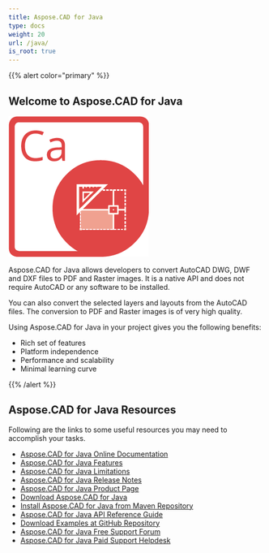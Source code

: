 ```yaml
---
title: Aspose.CAD for Java
type: docs
weight: 20
url: /java/
is_root: true
---
```


{{% alert color="primary" %}}

## **Welcome to Aspose.CAD for Java**

![Aspose.CAD for Java Product Logo](home_1.png)

Aspose.CAD for Java allows developers to convert AutoCAD DWG, DWF and DXF files to PDF and Raster images. It is a native API and does not require AutoCAD or any software to be installed.

You can also convert the selected layers and layouts from the AutoCAD files. The conversion to PDF and Raster images is of very high quality.

Using Aspose.CAD for Java in your project gives you the following benefits:

- Rich set of features
- Platform independence
- Performance and scalability
- Minimal learning curve

{{% /alert %}}

## **Aspose.CAD for Java Resources**

Following are the links to some useful resources you may need to accomplish your tasks.

- [Aspose.CAD for Java Online Documentation](/cad/java/)
- [Aspose.CAD for Java Features](/cad/java/product-overview/#advanced-api-features)
- [Aspose.CAD for Java Limitations](/cad/java/product-overview/#not-yet-supported)
- [Aspose.CAD for Java Release Notes](/cad/java/release-notes/)
- [Aspose.CAD for Java Product Page](https://products.aspose.com/cad/java)
- [Download Aspose.CAD for Java](https://repository.aspose.com/webapp/#/artifacts/browse/tree/General/repo/com/aspose/aspose-cad)
- [Install Aspose.CAD for Java from Maven Repository](/cad/java/installation/)
- [Aspose.CAD for Java API Reference Guide](https://apireference.aspose.com/java/cad)
- [Download Examples at GitHub Repository](https://github.com/aspose-cad/Aspose.CAD-for-Java)
- [Aspose.CAD for Java Free Support Forum](https://forum.aspose.com/c/cad)
- [Aspose.CAD for Java Paid Support Helpdesk](https://helpdesk.aspose.com/)
